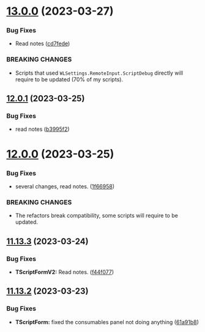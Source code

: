 # [13.0.0](https://github.com/Torwent/WaspLib/compare/v12.0.1...v13.0.0) (2023-03-27)


### Bug Fixes

* Read notes ([cd7fede](https://github.com/Torwent/WaspLib/commit/cd7fedee975707cf5f3b657f0373265f64e57fcd))


### BREAKING CHANGES

* Scripts that used `WLSettings.RemoteInput.ScriptDebug` directly will require to be updated (70% of my scripts).



## [12.0.1](https://github.com/Torwent/WaspLib/compare/v12.0.0...v12.0.1) (2023-03-25)


### Bug Fixes

* read notes ([b3995f2](https://github.com/Torwent/WaspLib/commit/b3995f2dfb3877ba976bc45b68d9295c994bf06e))



# [12.0.0](https://github.com/Torwent/WaspLib/compare/v11.13.3...v12.0.0) (2023-03-25)


### Bug Fixes

* several changes, read notes. ([1f66958](https://github.com/Torwent/WaspLib/commit/1f66958f190446737de9fc941206f9612755a501))


### BREAKING CHANGES

* The refactors break compatibility, some scripts will require to be updated.



## [11.13.3](https://github.com/Torwent/WaspLib/compare/v11.13.2...v11.13.3) (2023-03-24)


### Bug Fixes

* **TScriptFormV2:** Read notes. ([f44f077](https://github.com/Torwent/WaspLib/commit/f44f0775a5c1f7206afdbc84360c233ecb91aa1e))



## [11.13.2](https://github.com/Torwent/WaspLib/compare/v11.13.1...v11.13.2) (2023-03-23)


### Bug Fixes

* **TScriptForm:** fixed the consumables panel not doing anything ([61a91b8](https://github.com/Torwent/WaspLib/commit/61a91b83f07786a27238e5144b9dc02e182c4f85))



